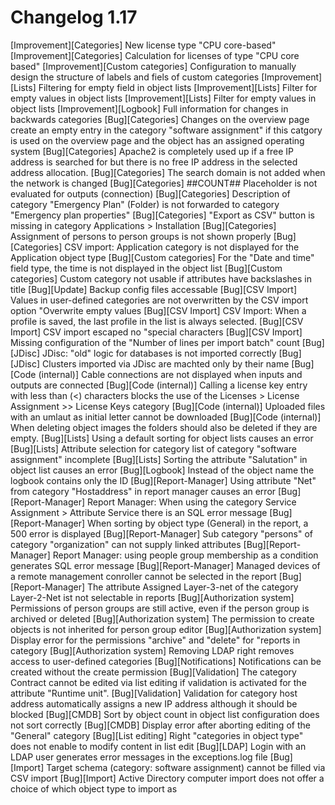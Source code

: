 # Changelog 1.17

[Improvement][Categories] New license type "CPU core-based"
[Improvement][Categories] Calculation for licenses of type "CPU core based"
[Improvement][Custom categories] Configuration to manually design the structure of labels and fiels of custom categories
[Improvement][Lists] Filtering for empty field in object lists
[Improvement][Lists] Filter for empty values in object lists
[Improvement][Lists] Filter for empty values in object lists
[Improvement][Logbook] Full information for changes in backwards categories
[Bug][Categories] Changes on the overview page create an empty entry in the category "software assignment" if this catgory is used on the overview page and the object has an assigned operating system
[Bug][Categories] Apache2 is completely used up if a free IP address is searched for but there is no free IP address in the selected address allocation.
[Bug][Categories] The search domain is not added when the network is changed
[Bug][Categories] ##COUNT## Placeholder is not evaluated for outputs (connection)
[Bug][Categories] Description of category "Emergency Plan" (Folder) is not forwarded to category "Emergency plan properties"
[Bug][Categories] "Export as CSV" button is missing in category Applications > Installation
[Bug][Categories] Assignment of persons to person groups is not shown properly
[Bug][Categories] CSV import: Application category is not displayed for the Application object type
[Bug][Custom categories] For the "Date and time" field type, the time is not displayed in the object list
[Bug][Custom categories] Custom category not usable if attributes have backslashes in title
[Bug][Update] Backup config files accessable
[Bug][CSV Import] Values in user-defined categories are not overwritten by the CSV import option "Overwrite empty values
[Bug][CSV Import] CSV Import: When a profile is saved, the last profile in the list is always selected.
[Bug][CSV Import] CSV import escaped no "special characters
[Bug][CSV Import] Missing configuration of the "Number of lines per import batch" count
[Bug][JDisc] JDisc: "old" logic for databases is not imported correctly
[Bug][JDisc] Clusters imported via JDisc are machted only by their name
[Bug][Code (internal)] Cable connections are not displayed when inputs and outputs are connected
[Bug][Code (internal)] Calling a license key entry with less than (<) characters blocks the use of the Licenses > License Assignment >> License Keys category
[Bug][Code (internal)] Uploaded files with an umlaut as initial letter cannot be downloaded
[Bug][Code (internal)] When deleting object images the folders should also be deleted if they are empty.
[Bug][Lists] Using a default sorting for object lists causes an error
[Bug][Lists] Attribute selection for category list of category "software assignment" incomplete
[Bug][Lists] Sorting the attribute "Salutation" in object list causes an error
[Bug][Logbook] Instead of the object name the logbook contains only the ID
[Bug][Report-Manager] Using attribute "Net" from category "Hostaddress" in report manager causes an error
[Bug][Report-Manager] Report Manager: When using the category Service Assignment > Attribute Service there is an SQL error message
[Bug][Report-Manager] When sorting by object type (General) in the report, a 500 error is displayed
[Bug][Report-Manager] Sub category "persons" of category "organization" can not supply linked attributes
[Bug][Report-Manager] Report Manager: using people group membership as a condition generates SQL error message
[Bug][Report-Manager] Managed devices of a remote management conroller cannot be selected in the report
[Bug][Report-Manager] The attribute Assigned Layer-3-net of the category Layer-2-Net ist not selectable in reports
[Bug][Authorization system] Permissions of person groups are still active, even if the person group is archived or deleted
[Bug][Authorization system] The permission to create objects is not inherited for person group editor
[Bug][Authorization system] Display error for the permissions "archive" and "delete" for "reports in category
[Bug][Authorization system] Removing LDAP right removes access to user-defined categories
[Bug][Notifications] Notifications can be created without the create permission
[Bug][Validation] The category Contract cannot be edited via list editing if validation is activated for the attribute "Runtime unit".
[Bug][Validation] Validation for category host address automatically assigns a new IP address although it should be blocked
[Bug][CMDB] Sort by object count in object list configuration does not sort correctly
[Bug][CMDB] Display error after aborting editing of the "General" category
[Bug][List editing] Right "categories in object type" does not enable to modify content in list edit
[Bug][LDAP] Login with an LDAP user generates error messages in the exceptions.log file
[Bug][Import] Target schema (category: software assignment) cannot be filled via CSV import
[Bug][Import] Active Directory computer import does not offer a choice of which object type to import as
